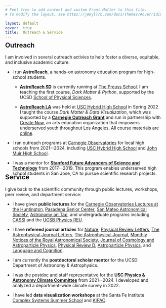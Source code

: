 ```yaml
---
# Feel free to add content and custom Front Matter to this file.
# To modify the layout, see https://jekyllrb.com/docs/themes/#overriding-theme-defaults

layout: default
cover:  true
title:  Outreach & Service
---
```


<p style="margin-bottom: -24px">
</p>

## Outreach

I am involved in several outreach activies to help foster a diverse, equitable, and inclusive academic culture:

* I run **[AstroReach](https://sites.google.com/ucsd.edu/astroreach/)**, a hands-on astronomy education program for high-school students.

	* **[AstroReach SD](https://sites.google.com/ucsd.edu/astroreach/astroreach-sd?authuser=0)** is currently running at [The Preuss School](https://preuss.ucsd.edu/). I am teaching the first course, *Dark Matter & Python*, supported by the UCSD [School of Physical Sciences](https://physicalsciences.ucsd.edu/). 

    * **[AstroReach LA](https://sites.google.com/ucsd.edu/astroreach/astroreach-la?authuser=0)** was held at [USC Hybrid High School](https://www.ednovate.org/hybrid) in Spring 2022. I taught the course *Dark Matter & Data Visualization*, which was supported by a **[Carnegie Outreach Grant](https://carnegiescience.edu/news/inaugural-carnegie-dei-mini-grants-awarded)** and run in partnership with [Create Now](https://createnow.org/whatwedo/ourmission/), an arts education organization that empowers underserved youth throughout Los Angeles. All course materials are [online](https://docs.google.com/document/d/1f9bxYBslAa2ewfoNRDVXP7rPLzTOJFpWmnJYcIwo1MU/edit?usp=sharing).

* I ran outreach programs at [Carnegie Observatories](https://obs.carnegiescience.edu/) for local high schools from 2021--2024, including [USC Hybrid High School](https://www.ednovate.org/hybrid) and [John Muir High School](https://www.pusd.us/muir).

* I was a mentor for **[Stanford Future Advancers of Science and Technology](https://fast.stanford.edu/)** from 2017--2019. This program enables underserved high school students in San Jose, CA to pursue scientific research projects.

<p style="margin-bottom: -38px">
</p>

## Service

I give back to the scientific community through public lectures, workshops, peer review, and department service:

* I have given **public lectures** for the [Carnegie Observatories Lectures at the Huntington](https://livestream.com/carnegiescience/darkmatterphysics/videos/236313712), [Pasadena Senior Center](https://www.pasadenajournal.com/theme-of-january-26-cosmic-cocktail-hour.html), [San Mateo Astronomical Society](https://youtu.be/v06iLuedjYQ?t=0), [Astronomy on Tap](https://app.discotech.me/events/36762040-astronomy-on-tap-at-dna-lounge), and undergraduate programs including [CASSI](https://obs.carnegiescience.edu/carnegie-astrophysics-summer-student-internship-program-cassi) and the [UCSB Physics REU](https://reu.physics.ucsb.edu/).

* I have **refereed journal articles** for [Nature](https://www.nature.com/), [Physical Review Letters](https://journals.aps.org/prl/), [The Astrophysical Journal Letters](https://iopscience.iop.org/journal/2041-8205), [The Astrophysical Journal](https://iopscience.iop.org/journal/0004-637X), [Monthly Notices of the Royal Astronomical Society](https://academic.oup.com/mnras), [Journal of Cosmology and Astroparticle Physics](https://iopscience.iop.org/journal/1475-7516), [Physical Review D](https://journals.aps.org/prd/), [Astroparticle Physics](https://www.journals.elsevier.com/astroparticle-physics), and [Language and Cognition](https://www.cambridge.org/core/journals/language-and-cognition).

* I am currently the **postdoctoral scholar mentor** for the UCSD Department of Astronomy & Astrophysics.

* I was the postdoc and staff representative for the **[USC Physics & Astronomy Climate Committee](https://docs.google.com/document/d/1bk8EV-XkrqwboUlVhjYrmi--NbCFyo3s86ffWheQjbo/edit)** from 2021--2024. I developed and analyzed a department-wide climate survey in 2022.

* I have led **data visualization workshops** at the Santa Fe Institute [Complex Systems Summer School](https://wiki.santafe.edu/index.php/Complex_Systems_Summer_School_2019_(CSSS)) and [KIPAC](https://kipac.github.io/BootCamp/). 